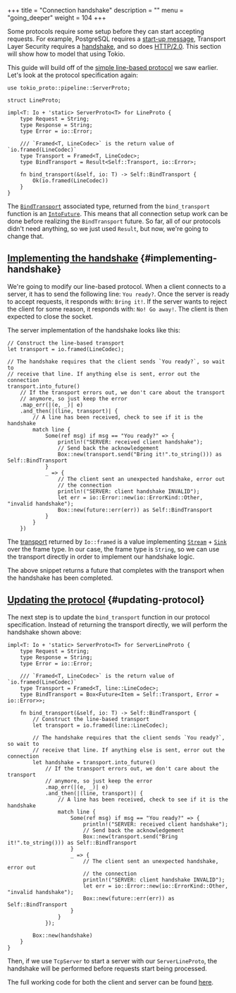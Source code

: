 +++
title = "Connection handshake"
description = ""
menu = "going_deeper"
weight = 104
+++

Some protocols require some setup before they can start accepting requests. For
example, PostgreSQL requires a [start-up
message](https://www.postgresql.org/docs/9.3/static/protocol-flow.html#AEN99290),
Transport Layer Security requires a
[handshake](https://en.wikipedia.org/wiki/Transport_Layer_Security#TLS_handshake),
and so does [HTTP/2.0](http://httpwg.org/specs/rfc7540.html#starting). This
section will show how to model that using Tokio.

This guide will build off of the [simple line-based
protocol](/docs/getting-started/simple-server) we saw earlier. Let's look at the
protocol specification again:

```rust,ignore
use tokio_proto::pipeline::ServerProto;

struct LineProto;

impl<T: Io + 'static> ServerProto<T> for LineProto {
    type Request = String;
    type Response = String;
    type Error = io::Error;

    /// `Framed<T, LineCodec>` is the return value of `io.framed(LineCodec)`
    type Transport = Framed<T, LineCodec>;
    type BindTransport = Result<Self::Transport, io::Error>;

    fn bind_transport(&self, io: T) -> Self::BindTransport {
        Ok(io.framed(LineCodec))
    }
}
```

The [`BindTransport`](TODO) associated type, returned from the `bind_transport`
function is an [`IntoFuture`](TODO). This means that all connection setup work
can be done before realizing the `BindTransport` future. So far, all of our
protocols didn't need anything, so we just used `Result`, but now, we're going
to change that.

## [Implementing the handshake](#implementing-handshake) {#implementing-handshake}

We're going to modify our line-based protocol. When a client connects to a
server, it has to send the following line: `You ready?`. Once the server is
ready to accept requests, it responds with: `Bring it!`. If the server wants to
reject the client for some reason, it responds with: `No! Go away!`. The client
is then expected to close the socket.

The server implementation of the handshake looks like this:

```rust,ignore
// Construct the line-based transport
let transport = io.framed(LineCodec);

// The handshake requires that the client sends `You ready?`, so wait to
// receive that line. If anything else is sent, error out the connection
transport.into_future()
    // If the transport errors out, we don't care about the transport
    // anymore, so just keep the error
    .map_err(|(e, _)| e)
    .and_then(|(line, transport)| {
        // A line has been received, check to see if it is the handshake
        match line {
            Some(ref msg) if msg == "You ready?" => {
                println!("SERVER: received client handshake");
                // Send back the acknowledgement
                Box::new(transport.send("Bring it!".to_string())) as Self::BindTransport
            }
            _ => {
                // The client sent an unexpected handshake, error out
                // the connection
                println!("SERVER: client handshake INVALID");
                let err = io::Error::new(io::ErrorKind::Other, "invalid handshake");
                Box::new(future::err(err)) as Self::BindTransport
            }
        }
    })

```

The [transport](/going-deeper/architecture#using-transport) returned by
`Io::framed` is a value implementing [`Stream`](TODO) + [`Sink`](TODO) over the
frame type. In our case, the frame type is `String`, so we can use the transport
directly in order to implement our handshake logic.

The above snippet returns a future that completes with the transport when the
handshake has been completed.

## [Updating the protocol](#updating-protocol) {#updating-protocol}

The next step is to update the `bind_transport` function in our protocol
specification. Instead of returning the transport directly, we will perform the
handshake shown above:

```rust,ignore
impl<T: Io + 'static> ServerProto<T> for ServerLineProto {
    type Request = String;
    type Response = String;
    type Error = io::Error;

    /// `Framed<T, LineCodec>` is the return value of `io.framed(LineCodec)`
    type Transport = Framed<T, line::LineCodec>;
    type BindTransport = Box<Future<Item = Self::Transport, Error = io::Error>>;

    fn bind_transport(&self, io: T) -> Self::BindTransport {
        // Construct the line-based transport
        let transport = io.framed(line::LineCodec);

        // The handshake requires that the client sends `You ready?`, so wait to
        // receive that line. If anything else is sent, error out the connection
        let handshake = transport.into_future()
            // If the transport errors out, we don't care about the transport
            // anymore, so just keep the error
            .map_err(|(e, _)| e)
            .and_then(|(line, transport)| {
                // A line has been received, check to see if it is the handshake
                match line {
                    Some(ref msg) if msg == "You ready?" => {
                        println!("SERVER: received client handshake");
                        // Send back the acknowledgement
                        Box::new(transport.send("Bring it!".to_string())) as Self::BindTransport
                    }
                    _ => {
                        // The client sent an unexpected handshake, error out
                        // the connection
                        println!("SERVER: client handshake INVALID");
                        let err = io::Error::new(io::ErrorKind::Other, "invalid handshake");
                        Box::new(future::err(err)) as Self::BindTransport
                    }
                }
            });

        Box::new(handshake)
    }
}
```

Then, if we use `TcpServer` to start a server with our `ServerLineProto`, the
handshake will be performed before requests start being processed.

The full working code for both the client and server can be found
[here](https://github.com/tokio-rs/tokio-line/blob/master/simple/examples/handshake.rs).
